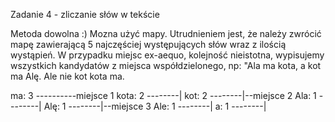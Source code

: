 Zadanie 4 - zliczanie słów w tekście

Metoda dowolna :) Mozna użyć mapy.
Utrudnieniem jest, że należy zwrócić mapę zawierającą 5 najczęściej występujących słów wraz z ilością wystąpień.
W przypadku miejsc ex-aequo, kolejność nieistotna, wypisujemy wszystkich kandydatów z miejsca współdzielonego, np:
"Ala ma kota, a kot ma Alę. Ale nie kot kota ma.

ma: 3   ----------miejsce 1
kota: 2 --------|
kot: 2  --------|--miejsce 2
Ala: 1  --------|
Alę: 1  --------|--miejsce 3
Ale: 1  --------|
a: 1    --------|